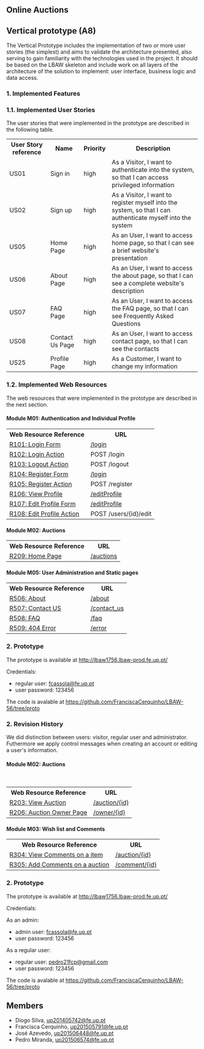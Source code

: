 ## Online Auctions
## Vertical prototype (A8)
    
The Vertical Prototype includes the implementation of two or more user stories (the simplest) and 
aims to validate the architecture presented, also serving to gain familiarity with the technologies used 
in the project. It should be based on the LBAW skeleton and include work on all layers of the 
architecture of the solution to implement: user interface, business logic and data access.

### 1. Implemented Features
### 1.1. Implemented User Stories

The user stories that were implemented in the prototype are described in the following table.

<table>
    <tr>
        <th>User Story reference</th>
        <th>Name</th>
        <th>Priority</th>
        <th>Description</th>
    </tr>
    <tr>
        <td>US01</th>
        <td>Sign in</td>
        <td>high</td>
        <td>As a Visitor, I want to authenticate into the system, so that I can access privileged information</td>
    </tr>
      <tr>
        <td>US02</th>
        <td>Sign up</td>
        <td>high</td>
        <td>As a Visitor, I want to register myself into the system, so that I can authenticate myself into the system</td>
    </tr>
     <tr>
        <td>US05</th>
        <td>Home Page</td>
        <td>high</td>
        <td>As an User, I want to access home page, so that I can see a brief website's presentation</td>
    </tr>
        <tr>
        <td>US06</th>
        <td>About Page</td>
        <td>high</td>
        <td>As an User, I want to access the about page, so that I can see a complete website's description</td>
    </tr>
    </tr>
        <tr>
        <td>US07</th>
        <td>FAQ Page</td>
        <td>high</td>
        <td>As an User, I want to access the FAQ page, so that I can see Frequently Asked Questions</td>
    </tr>
          <tr>
        <td>US08</th>
        <td>Contact Us Page</td>
        <td>high</td>
        <td>As an User, I want to access contact page, so that I can see the contacts</td>
    </tr>
             <tr>
        <td>US25</th>
        <td>Profile Page</td>
        <td>high</td>
        <td>As a Customer, I want to change my information</td>
    </tr>
   
</table>

### 1.2. Implemented Web Resources
    
The web resources that were implemented in the prototype are described in the next section.

#### Module M01: Authentication and Individual Profile

<table>
    <tr>
        <th>Web Resource Reference</th>
        <th>URL</th>
    </tr>
    <tr>
        <td><a href="https://github.com/FranciscaCerquinho/LBAW-56/tree/artefacts/A7#r101-login-form">R101: Login Form</a></td>
        <td>
            <a href="http://lbaw1756.lbaw-prod.fe.up.pt/login">/login</a>
        </td>
    </tr>
    <tr>
        <td><a href="https://github.com/FranciscaCerquinho/LBAW-56/tree/artefacts/A7#r102-login-action">R102: Login Action</a></td>
        <td>POST /login</td>
    </tr>
      <tr>
        <td><a href="https://github.com/FranciscaCerquinho/LBAW-56/tree/artefacts/A7#r103-logout-action">R103: Logout Action</a></td>
        <td>POST /logout</td>
    </tr>
    <tr>
        <td><a href="https://github.com/FranciscaCerquinho/LBAW-56/tree/artefacts/A7#r104-register-form">R104: Register Form</a></td>
        <td>
           <a href="http://lbaw1756.lbaw-prod.fe.up.pt/login">/login</a>
        </td>
    </tr>
    <tr>
        <td><a href="https://github.com/FranciscaCerquinho/LBAW-56/tree/artefacts/A7#r105-register-action">R105: Register Action</a></td>
        <td>POST /register</td>
    </tr>
    <tr>
        <td><a href="https://github.com/FranciscaCerquinho/LBAW-56/tree/artefacts/A7#r106-view-profile">R106: View Profile</a></td>
        <td>
            <a href="http://lbaw1756.lbaw-prod.fe.up.pt/editProfile">/editProfile</a>
        </td>
    </tr>
    <tr>
        <td><a href="https://github.com/FranciscaCerquinho/LBAW-56/tree/artefacts/A7#r108-edit-profile-form">R107: Edit Profile Form</a></td>
        <td>
           <a href="http://lbaw1756.lbaw-prod.fe.up.pt/editProfile">/editProfile</a>
        </td>
    </tr>
    <tr>
        <td><a href="https://github.com/FranciscaCerquinho/LBAW-56/tree/artefacts/A7#r108-edit-profile-action">R108: Edit Profile Action</a></td>
        <td>POST /users/{id}/edit</td>
    </tr>
</table>

#### Module M02: Auctions


<table>
    <tr>
        <th>Web Resource Reference</th>
        <th>URL</th>
    </tr>
    <tr>
        <td><a href="https://github.com/FranciscaCerquinho/LBAW-56/tree/artefacts/A7#r209-homepage">R209: Home Page</a></td>
        <td>
            <a href="http://lbaw1756.lbaw-prod.fe.up.pt/auctions">/auctions</a>
        </td>
    </tr>
</table>

#### Module M05: User Administration and Static pages

<table>
    <tr>
        <th>Web Resource Reference</th>
        <th>URL</th>
    </tr>
    <tr>
        <td><a href="https://github.com/FranciscaCerquinho/LBAW-56/tree/artefacts/A7#r506-about">R506: About</a></td>
        <td>
           <a href="http://lbaw1756.lbaw-prod.fe.up.pt/about">/about</a>
        </td>
    </tr>
    <tr>
        <td><a href="https://github.com/FranciscaCerquinho/LBAW-56/tree/artefacts/A7#r507-contact-us">R507: Contact US</a></td>
        <td>
           <a href="http://lbaw1756.lbaw-prod.fe.up.pt/contact_us">/contact_us</a>
        </td>
    </tr>
    <tr>
        <td><a href="https://github.com/FranciscaCerquinho/LBAW-56/tree/artefacts/A7#r508-faq">R508: FAQ</a></td>
        <td>
           <a href="http://lbaw1756.lbaw-prod.fe.up.pt/faq">/faq</a>
        </td>
    </tr>
    <tr>
        <td><a href="https://github.com/FranciscaCerquinho/LBAW-56/tree/artefacts/A7#r509-404-error">R509: 404 Error</a></td>
        <td>
            <a href="http://lbaw1756.lbaw-prod.fe.up.pt/error">/error</a>
        </td>
    </tr>
</table>

### 2. Prototype

The prototype is available at http://lbaw1756.lbaw-prod.fe.up.pt/

Credentials:

* regular user: fcassola@fe.up.pt
* user password: 123456

The code is avalable at 
https://github.com/FranciscaCerquinho/LBAW-56/tree/proto

### 2. Revision History

We did distinction between users: visitor, regular user and administrator.
Futhermore we apply control messages when creating an account or editing a user's information.
#### Module M02: Auctions

<table>
    <tr>
        <th>Web Resource Reference</th>
        <th>URL</th>
    </tr>
    <tr>
        <td><a href="https://github.com/FranciscaCerquinho/LBAW-56/tree/artefacts/A7#r203-view-auction">R203: View Auction</a></td>
        <td>
            <a href="http://lbaw1756.lbaw-prod.fe.up.pt/auction/11">/auction/{id}</a>
        </td>
    </tr>
        <tr>
        <td><a href="https://github.com/FranciscaCerquinho/LBAW-56/tree/artefacts/A7#r206auction-owner-page">R206: Auction Owner Page</a></td>
        <td>
            <a href="http://lbaw1756.lbaw-prod.fe.up.pt/owner/11">/owner/{id}</a>
        </td>
    </tr>
</table>

#### Module M03: Wish list and Comments

<table>
    <tr>
        <th>Web Resource Reference</th>
        <th>URL</th>
    </tr>
    <tr>
        <td><a href="https://github.com/FranciscaCerquinho/LBAW-56/tree/artefacts/A7#r304-view-comments-on-a-item">R304: View Comments on a item</a></td>
        <td>
            <a href="http://lbaw1756.lbaw-prod.fe.up.pt/auction/11">/auction/{id}</a>
        </td>
    </tr>
      <tr>
        <td><a href="https://github.com/FranciscaCerquinho/LBAW-56/tree/artefacts/A7#r305-add-comments-on-a-auction">R305: Add Comments on a auction</a></td>
        <td>
            <a href="http://lbaw1756.lbaw-prod.fe.up.pt/auction/11">/comment/{id}</a>
        </td>
    </tr>
</table>

### 2. Prototype

The prototype is available at http://lbaw1756.lbaw-prod.fe.up.pt/

Credentials:

As an admin:
* admin user: fcassola@fe.up.pt
* user password: 123456

As a regular user:
* regular user: pedro21fcp@gmail.com
* user password: 123456

The code is avalable at 
https://github.com/FranciscaCerquinho/LBAW-56/tree/proto


## Members

- Diogo Silva, up201405742@fe.up.pt
- Francisca Cerquinho, up201505791@fe.up.pt
- José Azevedo, up201506448@fe.up.pt
- Pedro Miranda, up201506574@fe.up.pt
